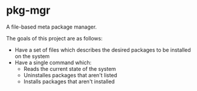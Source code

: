# pkg-mgr

A file-based meta package manager.

The goals of this project are as follows:
- Have a set of files which describes the desired packages to be installed on the system
- Have a single command which:
  - Reads the current state of the system
  - Uninstalles packages that aren't listed
  - Installs packages that aren't installed

